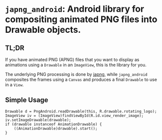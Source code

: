 # ``japng_android``: Android library for compositing animated PNG files into Drawable objects.

## TL;DR

If you have animated PNG (APNG) files that you want to display as animations using a ``Drawable`` in an ``ImageView``, this is the library for you.

The underlying PNG processing is done by [japng](https://github.com/aellerton/japng), while ``japng_android`` composites the frames using a ``Canvas`` and produces a final ``Drawable`` to use in a ``View``.

## Simple Usage

    Drawable d = PngAndroid.readDrawable(this, R.drawable.rotating_logo);
    ImageView iv = (ImageView)findViewById(R.id.view_render_image);
    iv.setImageDrawable(drawable);
    if (drawable instanceof AnimationDrawable) {
        ((AnimationDrawable)drawable).start();
    }

